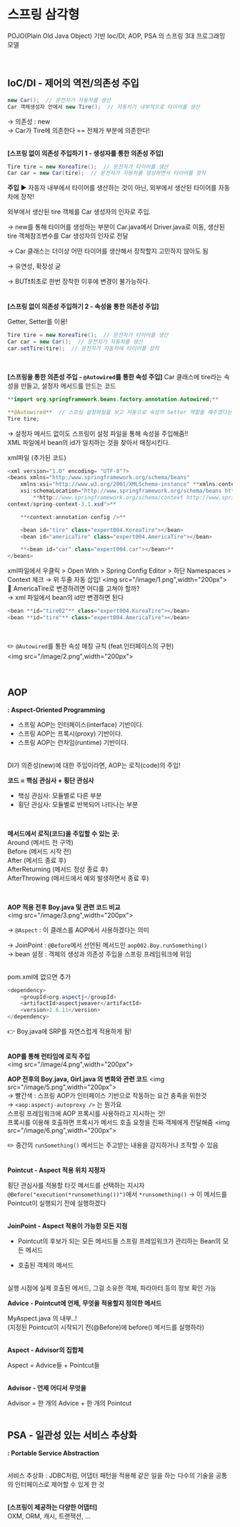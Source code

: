 # 스프링 삼각형

POJO(Plain Old Java Object) 기반 Ioc/DI, AOP, PSA 의 스프링 3대 프로그래밍 모델

<br>

## IoC/DI - 제어의 역전/의존성 주입

```java
new Car();  // 운전자가 자동차를 생산
Car 객체생성자 안에서 new Tire();  // 자동차가 내부적으로 타이어를 생산
```

→ 의존성 : new  
→ Car가 Tire에 의존한다 == 전체가 부분에 의존한다!  
<br>

**[스프링 없이 의존성 주입하기 1 - 생성자를 통한 의존성 주입]**

```java
Tire tire = new KoreaTire();  // 운전자가 타이어를 생산
Car car = new Car(tire);  // 운전자가 자동차를 생성하면서 타이어를 장착
```

**주입** ► 자동자 내부에서 타이어를 생산하는 것이 아닌,
외부에서 생산된 타이어를 자동차에 장착!

외부에서 생산된 tire 객체를 Car 생성자의 인자로 주입.

→ new를 통해 타이어를 생성하는 부분이 Car.java에서 Driver.java로 이동,
생산된 tire 객체참조변수를 Car 생성자의 인자로 전달

→ Car 클래스는 더이상 어떤 타이어를 생산해서 장착할지 고민하지 않아도 됨

→ 유연성, 확장성 굳

→ BUT❗️최초로 한번 장착한 이후에 변경이 불가능하다.  
<br>

**[스프링 없이 의존성 주입하기 2 - 속성을 통한 의존성 주입]**

Getter, Setter를 이용!

```java
Tire tire = new KoreaTire();  // 운전자가 타이어를 생산
Car car = new Car();  // 운전자가 자동차를 생산
car.setTire(tire);  // 운전자가 자동차에 타이어를 장착
```

<br>

**[스프링을 통한 의존성 주입 - `@Autowired`를 통한 속성 주입]**
Car 클래스에 tire라는 속성을 만들고, 설정자 메서드를 만드는 코드

```java
**import org.springframework.beans.factory.annotation.Autowired;**

**@Autowired**  // 스프링 설정파일을 보고 자동으로 속성의 Setter 역할을 해주겠다는 의미
Tire tire;
```

→ 설정자 메서드 없이도 스프링이 설정 파일을 통해 속성을 주입해줌!!  
 XML 파일에서 bean의 id가 일치하는 것을 찾아서 매칭시킨다.

xml파일 (추가된 코드)

```java
<xml version="1.O" encoding= "UTF-8"?>
<beans xmlns="http:/www.springframework.org/schema/beans"
	xmlns:xsi="http://www.w3.org/2001/XMLSchema-instance" **xmlns:context="http://www.springframework.org/schema/context"**
	xsi:schemaLocation="http://www.springframework.org/schema/beans http://www.springframework.org/schema/beans/spring-beans.xsd
		**http://www.springframework.org/schema/context http://www.springframework.org/schema/
context/spring-context-3.1.xsd">**

	**<context:annotation-config />**

	<bean id="tire" class="expert004.KoreaTire"></bean>
	<bean id="americaTire" class="expert004.AmericaTire"></bean>

	**<bean id="car" class="expert004.car"></bean>**
</beans>
```

xml파일에서 우클릭 > Open With > Spring Config Editor > 하단 Namespaces > Context 체크 → 위 두줄 자동 삽입!
<img src="/image/1.png",width="200px">
<br>
🧐 AmericaTire로 변경하려면 어디를 고쳐야 할까?  
→ xml 파일에서 bean의 id만 변경하면 된다

```java
<bean **id="tire02"** class="expert004.KoreaTire"></bean>
<bean **id="tire"** class="expert004.AmericaTire"></bean>
```

<br>

✏️ `@Autowired`를 통한 속성 매칭 규칙 (feat.인터페이스의 구현)  
<img src="/image/2.png",width="200px">

<br>

## AOP

**: Aspect-Oriented Programming**

- 스프링 AOP는 인터페이스(interface) 기반이다.
- 스프링 AOP는 프록시(proxy) 기반이다.
- 스프링 AOP는 런차임(runtime) 기반이다.

<br>
DI가 의존성(new)에 대한 주입이라면,  
AOP는 로직(code)의 주입!

<br>

**코드 = 핵심 관심사 + 횡단 관심사**

- 핵심 관심사: 모듈별로 다른 부분
- 횡단 관심사: 모듈별로 반복되어 나타나는 부분

<br>

**메서드에서 로직(코드)을 주입할 수 있는 곳:**  
Around (메서드 전 구역)  
Before (메서드 시작 전)  
After (메서드 종료 후)  
AfterReturning (메서드 정상 종료 후)  
AfterThrowing (메서드에서 예외 발생하면서 종료 후)

<br>

**AOP 적용 전후 Boy.java 및 관련 코드 비교**  
<img src="/image/3.png",width="200px">

→ `@Aspect` : 이 클래스를 AOP에서 사용하겠다는 의미

→ JoinPoint : `@Before`에서 선언된 메서드인 `aop002.Boy.runSomething()`  
→ bean 설정 : 객체의 생성과 의존성 주입을 스프링 프레임워크에 위임  
<br>

pom.xml에 없으면 추가

```java
<dependency>
	<groupId>org.aspectj</groupId>
	<artifactId>aspectjweaver</artifactId>
	<version>1.6.11</version>
</dependency>
```

👉 Boy.java에 SRP를 자연스럽게 적용하게 됨!  
<br>

**AOP를 통해 런타임에 로직 주입**  
<img src="/image/4.png",width="200px">
<br>

**AOP 전후의 Boy.java, Girl.java 의 변화와 관련 코드**
<img src="/image/5.png",width="200px">
<br>
→ 빨간색 : 스프링 AOP가 인터페이스 기반으로 작동하는 요건 충족을 위한것  
→ `<aop:aspectj-autoproxy />` 는 뭔가요  
스프링 프레임워크에 AOP 프록시를 사용하라고 지시하는 것!  
프록시를 이용해 호출하면 프록시가 메서드 호출 요청을 진짜 객체에게 전달해줌
<img src="/image/6.png",width="200px">

✏️ 중간의 `runSomething()` 메서드는 주고받는 내용을 감지하거나 조작할 수 있음  
<br>

**Pointcut - Aspect 적용 위치 지정자**

횡단 관심사를 적용할 타깃 메서드를 선택하는 지시자  
`@Before("execution(*runsomething())")`에서 `*runsomething()`
→ 이 메서드를 Pointcut이 실행되기 전에 실행하겠다  
<br>

**JoinPoint - Aspect 적용이 가능한 모든 지점**

- Pointcut의 후보가 되는 모든 메서드들
  스프링 프레임워크가 관리하는 Bean의 모든 메서드

- 호출된 객체의 메서드

<br>
실행 시점에 실제 호출된 메서드, 그걸 소유한 객체, 파라마터 등의 정보 확인 가능  
<br>

**Advice - Pointcut에 언제, 무엇을 적용할지 정의한 메서드**

MyAspect.java 의 내부..!  
(지정된 Pointcut이 시작되기 전(@Before)에 before() 메서드를 실행하라)  
<br>

**Aspect - Advisor의 집합체**

Aspect = Advice들 + Pointcut들  
<br>

**Advisor - 언제 어디서 무엇을**

Advisor = 한 개의 Advice + 한 개의 Pointcut  
<br>

## PSA - 일관성 있는 서비스 추상화

**: Portable Service Abstraction**  
<br>

서비스 추상화 : JDBC처럼, 어댑터 패턴을 적용해 같은 일을 하는 다수의 기술을 공통의 인터페이스로 제어할 수 있게 한 것  
<br>

**[스프링이 제공하는 다양한 어댑터]**  
OXM, ORM, 캐시, 트랜잭션, …  
<br>
